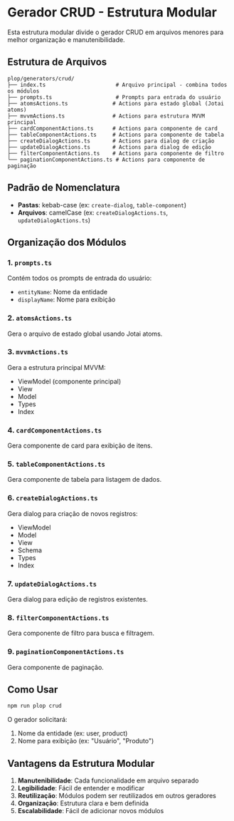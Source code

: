 # Gerador CRUD - Estrutura Modular

Esta estrutura modular divide o gerador CRUD em arquivos menores para melhor organização e manutenibilidade.

## Estrutura de Arquivos

```
plop/generators/crud/
├── index.ts                      # Arquivo principal - combina todos os módulos
├── prompts.ts                    # Prompts para entrada do usuário
├── atomsActions.ts              # Actions para estado global (Jotai atoms)
├── mvvmActions.ts               # Actions para estrutura MVVM principal
├── cardComponentActions.ts      # Actions para componente de card
├── tableComponentActions.ts     # Actions para componente de tabela
├── createDialogActions.ts       # Actions para dialog de criação
├── updateDialogActions.ts       # Actions para dialog de edição
├── filterComponentActions.ts    # Actions para componente de filtro
└── paginationComponentActions.ts # Actions para componente de paginação
```

## Padrão de Nomenclatura

- **Pastas**: kebab-case (ex: `create-dialog`, `table-component`)
- **Arquivos**: camelCase (ex: `createDialogActions.ts`, `updateDialogActions.ts`)

## Organização dos Módulos

### 1. `prompts.ts`
Contém todos os prompts de entrada do usuário:
- `entityName`: Nome da entidade
- `displayName`: Nome para exibição

### 2. `atomsActions.ts`
Gera o arquivo de estado global usando Jotai atoms.

### 3. `mvvmActions.ts`
Gera a estrutura principal MVVM:
- ViewModel (componente principal)
- View
- Model
- Types
- Index

### 4. `cardComponentActions.ts`
Gera componente de card para exibição de itens.

### 5. `tableComponentActions.ts`
Gera componente de tabela para listagem de dados.

### 6. `createDialogActions.ts`
Gera dialog para criação de novos registros:
- ViewModel
- Model
- View
- Schema
- Types
- Index

### 7. `updateDialogActions.ts`
Gera dialog para edição de registros existentes.

### 8. `filterComponentActions.ts`
Gera componente de filtro para busca e filtragem.

### 9. `paginationComponentActions.ts`
Gera componente de paginação.

## Como Usar

```bash
npm run plop crud
```

O gerador solicitará:
1. Nome da entidade (ex: user, product)
2. Nome para exibição (ex: "Usuário", "Produto")

## Vantagens da Estrutura Modular

1. **Manutenibilidade**: Cada funcionalidade em arquivo separado
2. **Legibilidade**: Fácil de entender e modificar
3. **Reutilização**: Módulos podem ser reutilizados em outros geradores
4. **Organização**: Estrutura clara e bem definida
5. **Escalabilidade**: Fácil de adicionar novos módulos
